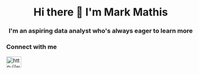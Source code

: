 <!--
**markmathis832/markmathis832** is a ✨ _special_ ✨ repository because its `README.md` (this file) appears on your GitHub profile.

Here are some ideas to get you started:

- 🔭 I’m currently working on ...
- 🌱 I’m currently learning ...
- 👯 I’m looking to collaborate on ...
- 🤔 I’m looking for help with ...
- 💬 Ask me about ...
- 📫 How to reach me: ...
- 😄 Pronouns: ...
- ⚡ Fun fact: ...
-->

<h1 align="center">Hi there 👋 I'm Mark Mathis</h1>
<h3 align="center">I'm an aspiring data analyst who's always eager to learn more</h3>

<p align="left">
<h3 align="left">Connect with me</h3>
<a href="http://www.linkedin.com/in/markmathis832" target="blank"><img align="center" src="https://cdn.jsdelivr.net/npm/simple-icons@3.0.1/icons/linkedin.svg" alt="http://www.linkedin.com/in/markmathis832" height="30" width="40" /></a>
</p>
